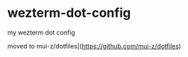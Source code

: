 # wezterm-dot-config
my wezterm dot config

moved to mui-z/dotfiles](https://github.com/mui-z/dotfiles)
